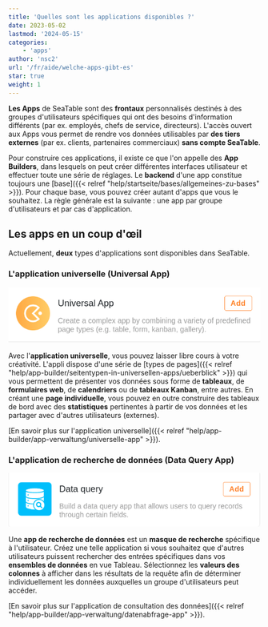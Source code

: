 ```yaml
---
title: 'Quelles sont les applications disponibles ?'
date: 2023-05-02
lastmod: '2024-05-15'
categories:
    - 'apps'
author: 'nsc2'
url: '/fr/aide/welche-apps-gibt-es'
star: true
weight: 1
---
```


**Les Apps** de SeaTable sont des **frontaux** personnalisés destinés à des groupes d'utilisateurs spécifiques qui ont des besoins d'information différents (par ex. employés, chefs de service, directeurs). L'accès ouvert aux Apps vous permet de rendre vos données utilisables par **des tiers externes** (par ex. clients, partenaires commerciaux) **sans compte SeaTable**.

Pour construire ces applications, il existe ce que l'on appelle des **App Builders**, dans lesquels on peut créer différentes interfaces utilisateur et effectuer toute une série de réglages. Le **backend** d'une app constitue toujours une [base]({{< relref "help/startseite/bases/allgemeines-zu-bases" >}}). Pour chaque base, vous pouvez créer autant d'apps que vous le souhaitez. La règle générale est la suivante : une app par groupe d'utilisateurs et par cas d'application.

## Les apps en un coup d'œil

Actuellement, **deux** types d'applications sont disponibles dans SeaTable.

### L'application universelle (Universal App)

![L'application universelle](images/universal-app-preview.png)

Avec l'**application universelle**, vous pouvez laisser libre cours à votre créativité. L'appli dispose d'une série de [types de pages]({{< relref "help/app-builder/seitentypen-in-universellen-apps/ueberblick" >}}) qui vous permettent de présenter vos données sous forme de **tableaux**, de **formulaires web**, de **calendriers** ou de **tableaux Kanban**, entre autres. En créant une **page individuelle**, vous pouvez en outre construire des tableaux de bord avec des **statistiques** pertinentes à partir de vos données et les partager avec d'autres utilisateurs (externes).

[En savoir plus sur l'application universelle]({{< relref "help/app-builder/app-verwaltung/universelle-app" >}}).

### L'application de recherche de données (Data Query App)

![L'application de consultation des données](images/data-query-app-preview.png)

Une **app de recherche de données** est un **masque de recherche** spécifique à l'utilisateur. Créez une telle application si vous souhaitez que d'autres utilisateurs puissent rechercher des entrées spécifiques dans vos **ensembles de données** en vue Tableau. Sélectionnez les **valeurs des colonnes** à afficher dans les résultats de la requête afin de déterminer individuellement les données auxquelles un groupe d'utilisateurs peut accéder.

[En savoir plus sur l'application de consultation des données]({{< relref "help/app-builder/app-verwaltung/datenabfrage-app" >}}).
